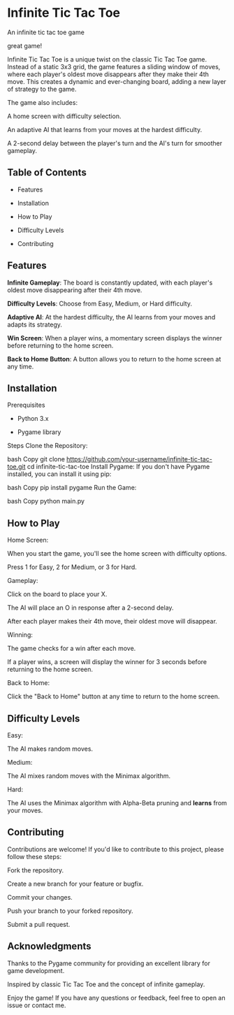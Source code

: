 # Infinite Tic Tac Toe
 An infinite tic tac toe game

 great game! 

Infinite Tic Tac Toe is a unique twist on the classic Tic Tac Toe game. Instead of a static 3x3 grid, the game features a sliding window of moves, where each player's oldest move disappears after they make their 4th move. This creates a dynamic and ever-changing board, adding a new layer of strategy to the game.

The game also includes:

A home screen with difficulty selection.

An adaptive AI that learns from your moves at the hardest difficulty.

A 2-second delay between the player's turn and the AI's turn for smoother gameplay.

## Table of Contents
- Features

+ Installation

+ How to Play

+ Difficulty Levels

+ Contributing

## Features
**Infinite Gameplay**: The board is constantly updated, with each player's oldest move disappearing after their 4th move.

**Difficulty Levels**: Choose from Easy, Medium, or Hard difficulty.

**Adaptive AI**: At the hardest difficulty, the AI learns from your moves and adapts its strategy.

**Win Screen**: When a player wins, a momentary screen displays the winner before returning to the home screen.

**Back to Home Button**: A button allows you to return to the home screen at any time.

## Installation
Prerequisites
- Python 3.x

+ Pygame library

Steps
Clone the Repository:

bash
Copy
git clone https://github.com/your-username/infinite-tic-tac-toe.git
cd infinite-tic-tac-toe
Install Pygame:
If you don't have Pygame installed, you can install it using pip:

bash
Copy
pip install pygame
Run the Game:

bash
Copy
python main.py

## How to Play
Home Screen:

When you start the game, you'll see the home screen with difficulty options.

Press 1 for Easy, 2 for Medium, or 3 for Hard.

Gameplay:

Click on the board to place your X.

The AI will place an O in response after a 2-second delay.

After each player makes their 4th move, their oldest move will disappear.

Winning:

The game checks for a win after each move.

If a player wins, a screen will display the winner for 3 seconds before returning to the home screen.

Back to Home:

Click the "Back to Home" button at any time to return to the home screen.

## Difficulty Levels
Easy:

The AI makes random moves.

Medium:

The AI mixes random moves with the Minimax algorithm.

Hard:

The AI uses the Minimax algorithm with Alpha-Beta pruning and **learns** from your moves.

## Contributing
Contributions are welcome! If you'd like to contribute to this project, please follow these steps:

Fork the repository.

Create a new branch for your feature or bugfix.

Commit your changes.

Push your branch to your forked repository.

Submit a pull request.

## Acknowledgments
Thanks to the Pygame community for providing an excellent library for game development.

Inspired by classic Tic Tac Toe and the concept of infinite gameplay.

Enjoy the game! If you have any questions or feedback, feel free to open an issue or contact me.


